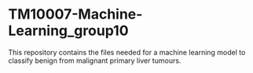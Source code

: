 # TM10007-Machine-Learning_group10
This repository contains the files needed for a machine learning model to classify benign from malignant primary liver tumours.

